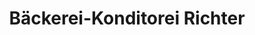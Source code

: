 ---
title: "Bäckerei-Konditorei Richter"
url: /muecke/baeckerei-konditorei-richter/
shop: Bäckerei
---